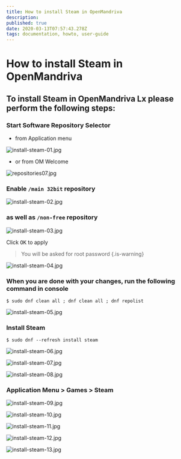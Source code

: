 ```yaml
---
title: How to install Steam in OpenMandriva
description: 
published: true
date: 2020-03-13T07:57:43.278Z
tags: documentation, howto, user-guide
---
```


# How to install Steam in OpenMandriva


## To install Steam in OpenMandriva Lx please perform the following steps:

### Start Software Repository Selector
- from Application menu

![install-steam-01.jpg](/images/install-steam-01.jpg)

- or from OM Welcome

![repositories07.jpg](/images/repositories07.jpg)

### Enable `/main 32bit` repository

![install-steam-02.jpg](/images/install-steam-02.jpg)

### as well as `/non-free` repository

![install-steam-03.jpg](/images/install-steam-03.jpg)

Click <kbd>OK</kbd> to apply

> You will be asked for root password
{.is-warning}


![install-steam-04.jpg](/images/install-steam-04.jpg)

### When you are done with your changes, run the following command in console
```
$ sudo dnf clean all ; dnf clean all ; dnf repolist
```

![install-steam-05.jpg](/images/install-steam-05.jpg)

### Install Steam

```
$ sudo dnf --refresh install steam
```

![install-steam-06.jpg](/images/install-steam-06.jpg)

![install-steam-07.jpg](/images/install-steam-07.jpg)

![install-steam-08.jpg](/images/install-steam-08.jpg)

### Application Menu > Games > Steam

![install-steam-09.jpg](/images/install-steam-09.jpg)

![install-steam-10.jpg](/images/install-steam-10.jpg)

![install-steam-11.jpg](/images/install-steam-11.jpg)

![install-steam-12.jpg](/images/install-steam-12.jpg)

![install-steam-13.jpg](/images/install-steam-13.jpg)

